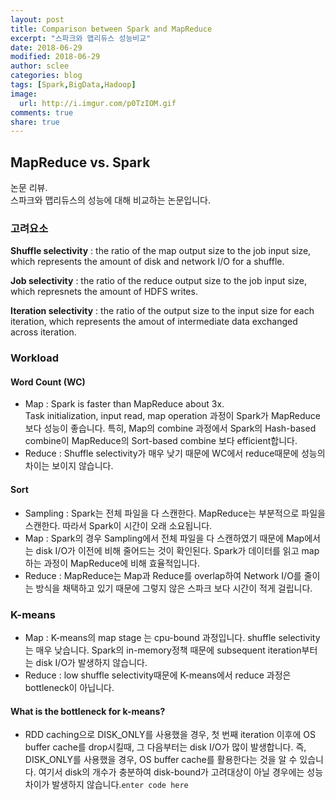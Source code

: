 ```yaml
---
layout: post
title: Comparison between Spark and MapReduce
excerpt: "스파크와 맵리듀스 성능비교"
date: 2018-06-29
modified: 2018-06-29
author: sclee
categories: blog
tags: [Spark,BigData,Hadoop]
image:
  url: http://i.imgur.com/p0TzIOM.gif
comments: true
share: true
---
```



<h2 id="mapreduce-vs.-spark">MapReduce vs. Spark</h2>
<p>논문 리뷰.<br>
스파크와 맵리듀스의 성능에 대해 비교하는 논문입니다.</p>
<h3 id="고려요소">고려요소</h3>
<p><strong>Shuffle selectivity</strong> : the ratio of the map output size to the job input size, which represents the amount of disk and network I/O for a shuffle.</p>
<p><strong>Job selectivity</strong> : the ratio of the reduce output size to the job input size, which represnets the amount of HDFS writes.</p>
<p><strong>Iteration selectivity</strong> : the ratio of the output size to the input size for each iteration, which represents the amout of intermediate data exchanged across iteration.</p>
<h3 id="workload">Workload</h3>
<h4 id="word-count-wc">Word Count (WC)</h4>
<ul>
<li>Map : Spark is faster than MapReduce about 3x.<br>
Task initialization, input read, map operation 과정이 Spark가 MapReduce보다 성능이 좋습니다. 특히, Map의 combine 과정에서 Spark의 Hash-based combine이 MapReduce의 Sort-based combine 보다 efficient합니다.</li>
<li>Reduce : Shuffle selectivity가 매우 낮기 때문에 WC에서 reduce때문에 성능의 차이는 보이지 않습니다.</li>
</ul>
<h4 id="sort">Sort</h4>
<ul>
<li>Sampling : Spark는 전체 파일을 다 스캔한다. MapReduce는 부분적으로 파일을 스캔한다. 따라서 Spark이 시간이 오래 소요됩니다.</li>
<li>Map : Spark의 경우 Sampling에서 전체 파일을 다 스캔하였기 때문에 Map에서는 disk I/O가 이전에 비해 줄어드는 것이 확인된다. Spark가 데이터를 읽고 map하는 과정이 MapReduce에 비해 효율적입니다.</li>
<li>Reduce : MapReduce는 Map과 Reduce를 overlap하여 Network I/O를 줄이는 방식을 채택하고 있기 때문에 그렇지 않은 스파크 보다 시간이 적게 걸립니다.</li>
</ul>
<h3 id="k-means">K-means</h3>
<ul>
<li>Map : K-means의 map stage 는 cpu-bound 과정입니다. shuffle selectivity는 매우 낮습니다.  Spark의 in-memory정책 때문에 subsequent iteration부터는 disk I/O가 발생하지 않습니다.</li>
<li>Reduce : low shuffle selectivity때문에 K-means에서 reduce 과정은 bottleneck이 아닙니다.</li>
</ul>
<h4 id="what-is-the-bottleneck-for-k-means">What is the bottleneck for k-means?</h4>
<ul>
<li>RDD caching으로 DISK_ONLY를 사용했을 경우, 첫 번째 iteration 이후에 OS buffer cache를 drop시킬때, 그 다음부터는 disk I/O가 많이 발생합니다. 즉, DISK_ONLY를 사용했을 경우, OS buffer cache를 활용한다는 것을 알 수 있습니다. 여기서 disk의 개수가 충분하여 disk-bound가 고려대상이 아닐 경우에는 성능 차이가 발생하지 않습니다.<code>enter code here</code></li>
</ul>

